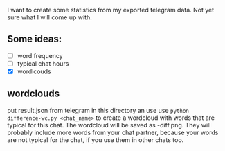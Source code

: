 I want to create some statistics from my exported telegram data.
Not yet sure what I will come up with.
## Some ideas:
- [ ] word frequency
- [ ] typical chat hours
- [x] wordlcouds
## wordclouds
put result.json from telegram in this directory an use use `python difference-wc.py <chat_name>` to create a wordcloud with words that are typical for this chat. The wordcloud will be saved as <name>-diff.png. They will probably include more words from your chat partner, because your words are not typical for the chat, if you use them in other chats too.
